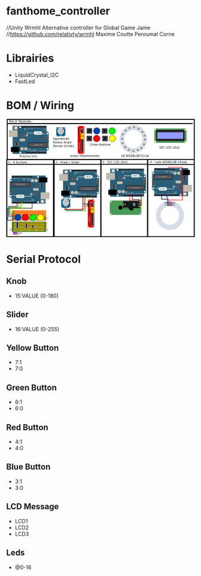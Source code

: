 # fanthome_controller

//Unity Wrmhl Alternative controller for Global Game Jame
//https://github.com/relativty/wrmhl
Maxime Coutte Peroumal Corne

# Librairies
* LiquidCrystal_I2C
* FastLed

# BOM / Wiring
![fanthome wiring](docs/fanthome_controller.png)


# Serial Protocol
## Knob
* 15:VALUE (0-180)

## Slider
* 16:VALUE (0-255)

## Yellow Button
* 7:1
* 7:0

## Green Button
* 6:1
* 6:0

## Red Button
* 4:1
* 4:0

## Blue Button
* 3:1
* 3:0

## LCD Message
* LCD1
* LCD2
* LCD3

## Leds
* @0-16
